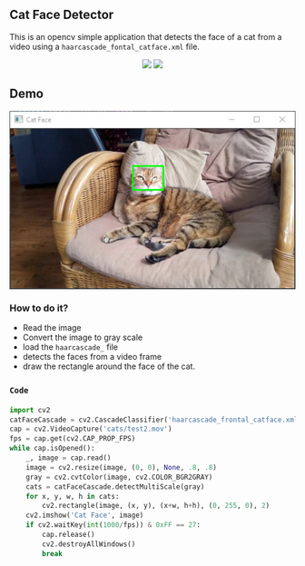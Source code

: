 ## Cat Face Detector
This is an opencv simple application that detects the face of a cat from a video using a `haarcascade_fontal_catface.xml` file.

<p align="center">
<img src="https://img.shields.io/static/v1?label=language&message=python&color=green"/>
<img src="https://img.shields.io/static/v1?label=package&message=opencv&color=yellow"/>
</p>

## Demo
<p align="center">
<img src="https://github.com/CrispenGari/Opencv-Python/blob/main/object-detection/cat-detector/bandicam%202021-04-30%2015-46-21-230.jpg" alt="demo" align="center"/>
</p>

### How to do it?
* Read the image
* Convert the image to gray scale
* load the `haarcascade_` file 
* detects the faces from a video frame
* draw the rectangle around the face of the cat.

### ``Code``

```python
import cv2
catFaceCascade = cv2.CascadeClassifier('haarcascade_frontal_catface.xml')
cap = cv2.VideoCapture('cats/test2.mov')
fps = cap.get(cv2.CAP_PROP_FPS)
while cap.isOpened():
    _, image = cap.read()
    image = cv2.resize(image, (0, 0), None, .8, .8)
    gray = cv2.cvtColor(image, cv2.COLOR_BGR2GRAY)
    cats = catFaceCascade.detectMultiScale(gray)
    for x, y, w, h in cats:
        cv2.rectangle(image, (x, y), (x+w, h+h), (0, 255, 0), 2)
    cv2.imshow('Cat Face', image)
    if cv2.waitKey(int(1000/fps)) & 0xFF == 27:
        cap.release()
        cv2.destroyAllWindows()
        break
```